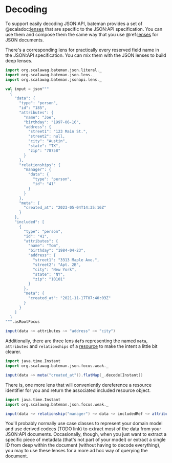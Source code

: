 # Decoding

To support easily decoding JSON:API, bateman provides a set of
@scaladoc:[lenses](org.scalawag.bateman.jsonapi.lens.index) that are specific
to the JSON:API specification. You can use them and compose them the same way
that you use @ref:[lenses](../json/lens/index.md) for JSON documents.

There's a corresponding lens for practically every reserved field name in the 
JSON:API specification. You can mix them with the JSON lenses to build deep 
lenses.

```scala mdoc:bateman:right
import org.scalawag.bateman.json.literal._
import org.scalawag.bateman.json.lens._
import org.scalawag.bateman.jsonapi.lens._

val input = json"""
  {
    "data": {
      "type": "person",
      "id": "185",
      "attributes": {
        "name": "Joe",
        "birthday": "1997-06-16",
        "address": {
          "street1": "123 Main St.",
          "street2": null,
          "city": "Austin",
          "state": "TX",
          "zip": "78758"
        }
      },
      "relationships": {
        "manager": {
          "data": {
            "type": "person",
            "id": "41"
          }
        }
      },
      "meta": {
        "created_at": "2023-05-04T14:35:16Z"
      }
    },
    "included": [
      {
        "type": "person",
        "id": "41",
        "attributes": {
          "name": "Tom",
          "birthday": "1984-04-23",
          "address": {
            "street1": "3313 Maple Ave.",
            "street2": "Apt. 2B",
            "city": "New York",
            "state": "NY",
            "zip": "10101"
          }
        },
        "meta": {
          "created_at": "2021-11-17T07:40:03Z"
        }
      }
    ]
  }
""".asRootFocus

input(data ~> attributes ~> "address" ~> "city")
```

Additionally, there are three lens `def`s representing the named `meta`,
`attributes` and `relationships` of a
[resource](https://jsonapi.org/format/#document-resource-objects) to make 
the intent a little bit clearer.

```scala mdoc:bateman:right
import java.time.Instant
import org.scalawag.bateman.json.focus.weak._

input(data ~> meta("created_at")).flatMap(_.decode[Instant])
```

There is, one more lens that will conveniently dereference 
a resource identifier for you and return the associated included resource 
object.

```scala mdoc:bateman:right:focus
import java.time.Instant
import org.scalawag.bateman.json.focus.weak._

input(data ~> relationship("manager") ~> data ~> includedRef ~> attribute("address") ~> "zip")
```

You'll probably normally use case classes to represent your domain model and
use derived codecs (TODO link) to extract most of the data from your
JSON:API documents. Occasionally, though, when you just want to extract a
specific piece of metadata (that's not part of your model) or extract a
single ID from deep within the document (without having to decode everything),
you may to use these lenses for a more ad hoc way of querying the document. 
